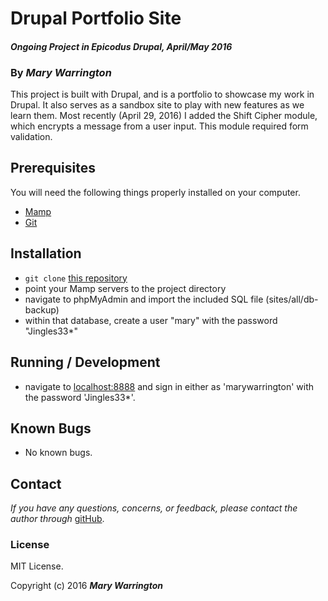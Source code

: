# Drupal Portfolio Site
#### _Ongoing Project in Epicodus Drupal, April/May 2016_

### By _**Mary Warrington**_

This project is built with Drupal, and is a portfolio to showcase my work in Drupal. It also serves as a sandbox site to play with new features as we learn them. Most recently (April 29, 2016) I added the Shift Cipher module, which encrypts a message from a user input. This module required form validation.

## Prerequisites

You will need the following things properly installed on your computer.

* [Mamp](http://mamp.info/)
* [Git](https://git-scm.com/)

## Installation

* `git clone` [this repository](https://github.com/marywarrington/drupal_portfolio.git)
*  point your Mamp servers to the project directory
*  navigate to phpMyAdmin and import the included SQL file (sites/all/db-backup)
*  within that database, create a user "mary" with the password "Jingles33*"

## Running / Development

*  navigate to [localhost:8888](localhost:8888) and sign in either as 'marywarrington' with the password 'Jingles33*'.

## Known Bugs

* No known bugs.

## Contact

_If you have any questions, concerns, or feedback, please contact the author through_ [gitHub](https://github.com/marywarrington/).

### License

MIT License.

Copyright (c) 2016 **_Mary Warrington_**
